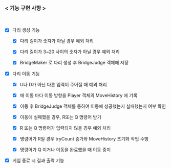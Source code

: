 ### < 기능 구현 사항 >
<br/>

- [x] 다리 생성 기능
  - [x] 다리 길이가 숫자가 아닐 경우 예외 처리
  - [x] 다리 길이가 3~20 사이의 숫자가 아닐 경우 예외 처리
  - [x] BridgeMaker 로 다리 생성 후 BridgeJudge 객체에 저장


- [x] 다리 이동 기능 
  - [x] U나 D가 아닌 다른 입력이 주어질 때 예외 처리
  - [x] 매 이동 마다 이동 방향을 Player 객체의 MoveHistory 에 기록
  - [x] 이동 후 BridgeJudge 객체를 통하여 이동에 성공했는지 실패했는지 여부 확인
  - [X] 이동에 실패했을 경우, R또는 Q 명령어 받기
  - [X] R 또는 Q 명령어가 입력되지 않을 경우 예외 처리
  - [X] 명령어가 R일 경우 tryCount 증가와 MoveHistory 초기화 작업 수행
  - [X] 명령어가 Q 이거나 이동을 완료했을 때 이동 중지


- [x] 게임 종료 시 결과 출력 기능